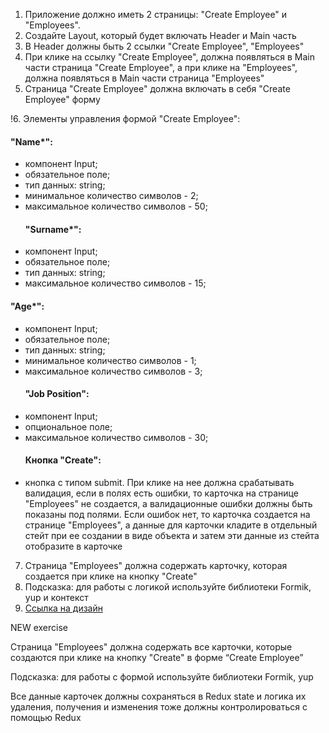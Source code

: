 1. Приложение должно иметь 2 страницы: "Create Employee" и "Employees".
2. Создайте Layout, который будет включать Header и Main часть
3. В Header должны быть 2 ссылки "Create Employee", "Employees"
4. При клике на ссылку "Create Employee", должна появляться в Main части страница "Create Employee", а при клике на "Employees", должна появляться в Main части страница "Employees"
5. Страница "Create Employee" должна включать в себя "Create Employee" форму

!6. Элементы управления формой "Create Employee":
#### "Name\*":
- компонент Input;
- обязательное поле;
- тип данных: string;
- минимальное количество символов - 2;
- максимальное количество символов - 50;
  #### "Surname\*":
- компонент Input;
- обязательное поле;
- тип данных: string;
- максимальное количество символов - 15;

 #### "Age\*":
- компонент Input;
- обязательное поле;
- тип данных: string;
- минимальное количество символов - 1;
- максимальное количество символов - 3;
  #### "Job Position":
- компонент Input;
- опциональное поле;
- максимальное количество символов - 30;
  #### Кнопка "Create":
- кнопка с типом submit. При клике на нее должна срабатывать валидация, если в полях есть ошибки,
  то карточка на странице "Employees" не создается, а валидационные ошибки должны быть показаны под полями.
  Если ошибок нет, то карточка создается на странице "Employees", а данные для карточки кладите в отдельный стейт при ее создании
  в виде объекта и затем эти данные из стейта отобразите в карточке

7. Страница "Employees" должна содержать карточку, которая создается при клике на кнопку "Create"
8. Подсказка: для работы с логикой используйте библиотеки Formik, yup и контекст
9. [Ссылка на дизайн](https://www.figma.com/design/8EMBPuuAZED8blbDY3waeg/Employee?node-id=0-1&t=8lJghbdSV26CNQAE-0)


NEW exercise

Страница "Employees" должна содержать все карточки, которые создаются при клике на кнопку "Create" в форме “Create Employee”

Подсказка: для работы с формой используйте библиотеки Formik, yup

Все данные карточек должны сохраняться в Redux state и логика их удаления, получения и изменения тоже должны контролироваться с помощью Redux